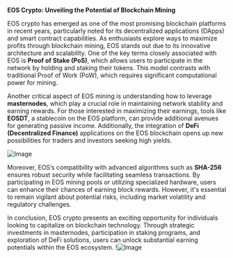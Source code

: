 **EOS Crypto: Unveiling the Potential of Blockchain Mining**

EOS crypto has emerged as one of the most promising blockchain platforms in recent years, particularly noted for its decentralized applications (DApps) and smart contract capabilities. As enthusiasts explore ways to maximize profits through blockchain mining, EOS stands out due to its innovative architecture and scalability. One of the key terms closely associated with EOS is **Proof of Stake (PoS)**, which allows users to participate in the network by holding and staking their tokens. This model contrasts with traditional Proof of Work (PoW), which requires significant computational power for mining.

Another critical aspect of EOS mining is understanding how to leverage **masternodes**, which play a crucial role in maintaining network stability and earning rewards. For those interested in maximizing their earnings, tools like **EOSDT**, a stablecoin on the EOS platform, can provide additional avenues for generating passive income. Additionally, the integration of **DeFi (Decentralized Finance)** applications on the EOS blockchain opens up new possibilities for traders and investors seeking high yields.

![Image](https://github.com/user-attachments/assets/3be06921-4469-491d-bd37-5f14c53422b7)

Moreover, EOS’s compatibility with advanced algorithms such as **SHA-256** ensures robust security while facilitating seamless transactions. By participating in EOS mining pools or utilizing specialized hardware, users can enhance their chances of earning block rewards. However, it's essential to remain vigilant about potential risks, including market volatility and regulatory challenges.

In conclusion, EOS crypto presents an exciting opportunity for individuals looking to capitalize on blockchain technology. Through strategic investments in masternodes, participation in staking programs, and exploration of DeFi solutions, users can unlock substantial earning potentials within the EOS ecosystem. !![Image](https://github.com/user-attachments/assets/3be06921-4469-491d-bd37-5f14c53422b7)